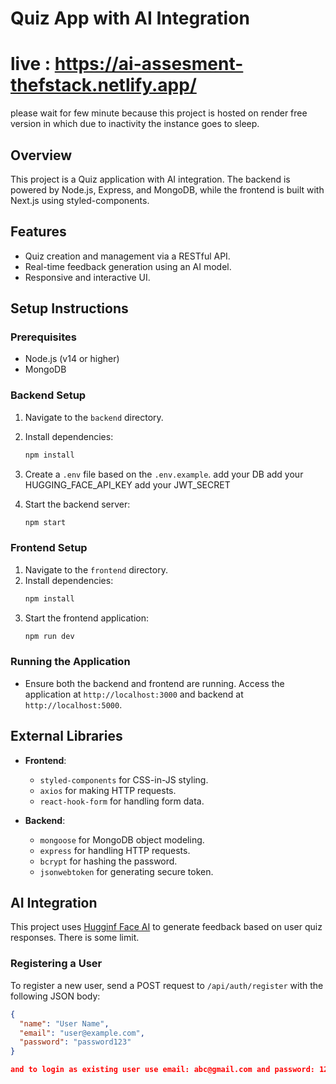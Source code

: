 # Quiz App with AI Integration

# live : https://ai-assesment-thefstack.netlify.app/
please wait for few minute because this project is hosted on render free version in which due to inactivity the instance goes to sleep.

## Overview
This project is a Quiz application with AI integration. The backend is powered by Node.js, Express, and MongoDB, while the frontend is built with Next.js using styled-components.

## Features
- Quiz creation and management via a RESTful API.
- Real-time feedback generation using an AI model.
- Responsive and interactive UI.

## Setup Instructions

### Prerequisites
- Node.js (v14 or higher)
- MongoDB

### Backend Setup
1. Navigate to the `backend` directory.
2. Install dependencies:
    ```bash
    npm install
    ```
3. Create a `.env` file based on the `.env.example`.
    add your DB
    add your HUGGING_FACE_API_KEY 
    add your JWT_SECRET

4. Start the backend server:
    ```bash
    npm start
    ```

### Frontend Setup
1. Navigate to the `frontend` directory.
2. Install dependencies:
    ```bash
    npm install
    ```
4. Start the frontend application:
    ```bash
    npm run dev
    ```

### Running the Application
- Ensure both the backend and frontend are running. Access the application at `http://localhost:3000` and backend at `http://localhost:5000`.


## External Libraries
- **Frontend**:
  - `styled-components` for CSS-in-JS styling.
  - `axios` for making HTTP requests.
  - `react-hook-form` for handling form data.
  
- **Backend**:
  - `mongoose` for MongoDB object modeling.
  - `express` for handling HTTP requests.
  - `bcrypt` for hashing the password.
  - `jsonwebtoken` for generating secure token.


## AI Integration
This project uses [Hugginf Face AI](https://huggingface.co/) to generate feedback based on user quiz responses. There is some limit.



### Registering a User
To register a new user, send a POST request to `/api/auth/register` with the following JSON body:
```json
{
  "name": "User Name",
  "email": "user@example.com",
  "password": "password123"
}

and to login as existing user use email: abc@gmail.com and password: 123456
